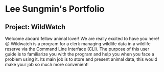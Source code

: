 # Lee Sungmin's Portfolio

## Project: WildWatch
Welcome aboard fellow animal lover! We are really excited to have you here! 😉
Wildwatch is a program for a clerk managing wildlife data in a wildlife reserve via the Command Line Interface (CLI).
The purpose of this user guide is to familiarize you with the program and help you when you face a problem using it.
Its main job is to store and present animal data, this would make your job so much more convenient!

